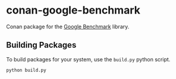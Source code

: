 # conan-google-benchmark

Conan package for the [Google Benchmark](https://github.com/google/benchmark) library.

## Building Packages
To build packages for your system, use the `build.py` python script.

```
python build.py
```

